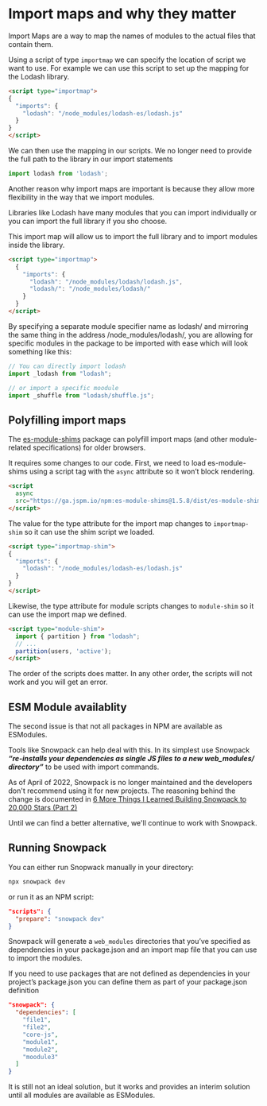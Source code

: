 # Import maps and why they matter

Import Maps are a way to map the names of modules to the actual files that contain them.

Using a script of type `importmap` we can specify the location of script we want to use. For example we can use this script to set up the mapping for the Lodash library.

```html
<script type="importmap">
{
  "imports": {
    "lodash": "/node_modules/lodash-es/lodash.js"
  }
}
</script>
```

We can then use the mapping in our scripts. We no longer need to provide the full path to the library in our import statements

```js
import lodash from 'lodash';
```

Another reason why import maps are important is because they allow more flexibility in the way that we import modules.

Libraries like Lodash have many modules that you can import individually or you can import the full library if you sho choose.

This import map will allow us to import the full library and to import modules inside the library.

```html
<script type="importmap">
  {
    "imports": {
      "lodash": "/node_modules/lodash/lodash.js",
      "lodash/": "/node_modules/lodash/"
    }
  }
</script>
```

By specifying a separate module specifier name as lodash/ and mirroring the same thing in the address /node_modules/lodash/, you are allowing for specific modules in the package to be imported with ease which will look something like this:

```js
// You can directly import lodash
import _lodash from "lodash";

// or import a specific moodule
import _shuffle from "lodash/shuffle.js";
```

## Polyfilling import maps

The [es-module-shims](https://www.npmjs.com/package/es-module-shims) package can polyfill import maps (and other module-related specifications) for older browsers.

It requires some changes to our code. First, we need to load es-module-shims using a script tag with the `async` attribute so it won’t block rendering.

```html
<script
  async 
  src="https://ga.jspm.io/npm:es-module-shims@1.5.8/dist/es-module-shims.js">
</script>
```

The value for the type attribute for the import map changes to `importmap-shim` so it can use the shim script we loaded.

```html
<script type="importmap-shim">
{
  "imports": {
    "lodash": "/node_modules/lodash-es/lodash.js"
  }
}
</script>
```

Likewise, the type attribute for module scripts changes to `module-shim` so it can use the import map we defined.

```html
<script type="module-shim">
  import { partition } from "lodash";
  // ...
  partition(users, 'active');
</script>
```

The order of the scripts does matter. In any other order, the scripts will not work and you will get an error.

## ESM Module availablity

The second issue is that not all packages in NPM are available as ESModules.

Tools like Snowpack can help deal with this. In its simplest use Snowpack ***“re-installs your dependencies as single JS files to a new web_modules/ directory”*** to be used with import commands.

As of April of 2022, Snowpack is no longer maintained and the developers don't recommend using it for new projects. The reasoning behind the change is documented in [6 More Things I Learned Building Snowpack to 20,000 Stars (Part 2)](https://dev.to/fredkschott/5-more-things-i-learned-building-snowpack-to-20-000-stars-5dc9)

Until we can find a better alternative, we'll continue to work with Snowpack.

## Running Snowpack

You can either run Snopwack manually in your directory:

```bash
npx snowpack dev
```

or run it as an NPM script:

```json
"scripts": {
  "prepare": "snowpack dev"
}
```

Snowpack will generate a `web_modules` directories that you’ve specified as dependencies in your package.json and an import map file that you can use to import the modules.

If you need to use packages that are not defined as dependencies in your project’s package.json you can define them as part of your package.json definition

```json
"snowpack": {
  "dependencies": [
    "file1",
    "file2",
    "core-js",
    "module1",
    "module2",
    "moodule3"
  ]
}
```

It is still not an ideal solution, but it works and provides an interim solution until all modules are available as ESModules.
